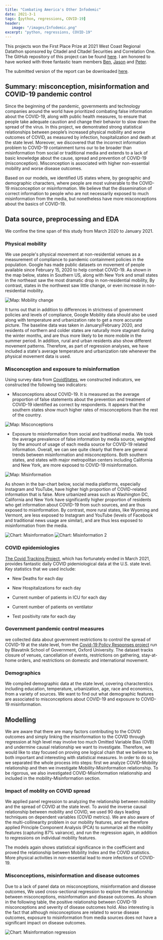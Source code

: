 ```yaml
---
title: "Combating America's Other Infodemic"
date: 2021-3-1
tags: [python, regressions, COVID-19]
header:
   image: "/images/Infodemic.png"
excerpt: "python, regressions, COVID-19"
---
```


This projects won the First Place Prize at 2021 West Coast Regional Datathon sponsored by Citadel and CItadel Securities and Correlation One. The GitHub repository of this project can be found [here](https://github.com/Twenty-One-Spring-Citadel-WestCoast/Datathon). I am honored to have worked with three fantastic team members [Ben](https://www.linkedin.com/in/ben-huckell/), [Jason](https://www.linkedin.com/in/jskzhou/) and [Peter](https://www.linkedin.com/in/zhipeng-peter-ye/).

The submitted version of the report can be downloaded [here](https://github.com/Twenty-One-Spring-Citadel-WestCoast/Datathon/raw/main/team_2_report.pdf).

## Summary: misconception, misinformation and COVID-19 pandemic control

Since the beginning of the pandemic, governments and technology companies around the world have prioritized combating false information about the COVID-19, along with public health measures, to ensure that people take adequate caustion and change their behavior to slow down the spread of the virus. In this project, we demontrated strong statistical relationships between people’s increased physical mobility and worse outcomes of COVID, as measured by infection, hospitalization and death at the state level. Moreover, we discovered that the incorrect information problem to COVID-19 containment turns our to be broader than misinformation from social or traditional media and extends to a lack of basic knowledge about the cause, spread and prevention of COVID-19 (misconception). Misconception is associated with higher non-essential mobility and worse disease outcomes.

Based on our models, we identified US states where, by geographic and demographic characters, where people are most vulnerable to the COVID-19 misconception or misinformation. We believe that the dissemination of correct information to people who are not necessarily exposed to much misinformation from the media, but nonetheless have more misconceptions about the basics of COVID-19.

## Data source, preprocessing and EDA

We confine the time span of this study from March 2020 to January 2021.

### Physical mobility

We use people's physical movement at non-residential venues as a measurement of compliance to pandemic containment policies in the population. Google has made public datasets on movement of people available since February 15, 2020 to help combat COVID-19. As shown in the map below, states in Southern US, along with New York and small states in the northeast saw the most dramatic drop in non-residential mobility, By contrast, states in the northwest saw little change, or even increase in non-residential mobility.

<img src="{{ site.url }}{{ site.baseurl }}/images/Infodemic/plots/Mobility_change.png" alt="Map: Mobility change">

It turns out that in addition to differences in strictness of government policies and levels of compliance, Google Mobility data should also be used along with temperature and urbanization rate to get a more accurate picture. The baseline data was taken in January/February 2020, and residents of northern and colder states are naturally more stagnant during the winter months, and are thus more likely to be more mobile in the summer period. In addition, rural and urban residents also show different movement patterns. Therefore, as part of regression analyses, we have included a state's average temperature and urbanization rate whenever the physical movement data is used.

### Misconception and exposure to misinformation

Using survey data from [CovidStates](https://covidstates.org/), we constructed indicators, we constructed the following two indicators:

- Misconceptions about COVID-19. It is measured as the average proportion of false statements about the prevention and treatment of COVID-19 identified as correct by respondents. It appears that the southern states show much higher rates of misconceptions than the rest of the country.

<img src="{{ site.url }}{{ site.baseurl }}/images/Infodemic/plots/Misconception_map.png" alt="Map: Misconceptions">

- Exposure to misinformation from social and traditional media. We took the average prevalence of false information by media source, weighted by the amount of usage of each media source for COVID-19 related information. Overall, we can see quite clearly that there are general trends between misinformation and misconceptions. Both southern states, and states with major metropolitan centers including California and New York, are more exposed to COVID-19 misinformation.

<img src="{{ site.url }}{{ site.baseurl }}/images/Infodemic/plots/Misinformation_map.png" alt="Map: Misinformation">

As shown in the bar-chart below, social media platforms, especially Instagram and YouTube, have higher high proportion of COVID-related information that is false. More urbanized areas such as Washington DC, California and New York
have significantly higher proportion of residents who get information about COVID-19 from such sources, and are thus exposed to misinformation. By contrast, more rural states, like Wyoming and Vermont, are less exposed to Instagram and YouTube (levels of Facebook and traditional news usage are similar), and are thus less exposed to misinformation from the media.

<img src="{{ site.url }}{{ site.baseurl }}/images/Infodemic/plots/Misinformation_chart.png" alt="Chart: Misinformation">
<img src="{{ site.url }}{{ site.baseurl }}/images/Infodemic/plots/Misinformation_chart_2.png" alt="Chart: Misinformation 2">

### COVID epidemiologies

[The Covid Tracking Project](https://covidtracking.com/), which has fortunately ended in March 2021, provides fantastic daily COVID pidemiological data at the U.S. state level. Key statistics that we used include: 

- New Deaths for each day

- New Hospitalizations for each day

- Current number of patients in ICU for each day

- Current number of patients on ventilator

- Test positivity rate for each day

### Government pandemic control measures

we collected data about government restrictions to control the spread of COVID-19 at the state level, from the [Covid-19 Policy Responses project](https://www.bsg.ox.ac.uk/research/research-projects/covid-19-government-response-tracker) run by Blavatnik School of Government, Oxford University. The dataset tracks closure of venues, cancellation of events, restrictions on gathering, stay-at-home orders, and
restrictions on domestic and international movement.

### Demographics

We compiled demographic data at the state level, covering characterstics including education, temperature, urbanization, age, race and economics, from a variety of sources. We want to find out what demographic features are associated to misconceptions about COVID-19 and exposure to COVID-19 misinformation.

## Modelling

We are aware that there are many factors contributing to the COVID outcomes and simply linking the misinformation to the COVID through regression at high level may involve too much Omitted Variable Bias (OVB) and undermine causal relationship we want to investigate. Therefore, we would like to stay focused on proving one logical chain that we believe to be both important and interesting with statistical measures. In order to do so, we separated the whole process into steps: first we analyze COVID-Mobility relationship and then we investigate Mobility-Misinformation relationship. To be rigorous, we also investigated COVID-Misinformation relationship and included in the  mobility-Misinformation section.

### Impact of moblity on COVID spread

We applied panel regression to analyzing the relationship between mobility and the spread of COVID at the state level. To avoid the inverse causal relationship between mobility and COVID, we used 90 days leading techniques on dependent variables (COVID metrics). We are also aware of the multi-collinearity problem in our mobility features, and we therefore applied Principle Component Analysis (PCA) to summarize all the mobility features (capturing 87%
vairance), and run the regression again, in addition to regressions on individual mobility features.

The models again shows statistical significance in the coefficient and proved the relationship between Mobility Index and the COVID statistics. More physical activities in non-essential lead to more infections of COVID-19.

### Misconceptions, misinformation and disease outcomes

Due to a lack of panel data on misconceptions, misinformation and disease outcomes, We used cross-sectional regression to explore the relationship between misconceptions, misinformation and disease outcomes. As shown in the following table, the positive relationship between COVID-19 misconceptions and severity of disease outcomes hold. Also interesting is the fact that although misconceptions are related to worse disease outcomes, exposure to misinformation from media sources does not have a significant impact on disease outcomes.

<img src="{{ site.url }}{{ site.baseurl }}/images/Infodemic/plots/Misinformation_regression.png" alt="Chart: Misinformation regression">
